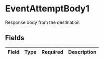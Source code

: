 # EventAttemptBody1

Response body from the destination


## Fields

| Field       | Type        | Required    | Description |
| ----------- | ----------- | ----------- | ----------- |